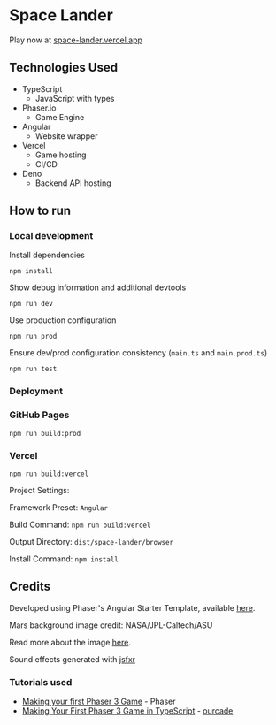 # Space Lander

Play now at [space-lander.vercel.app](https://space-lander.vercel.app/)

## Technologies Used

-   TypeScript
    -   JavaScript with types
-   Phaser.io
    -   Game Engine
-   Angular
    -   Website wrapper
-   Vercel
    -   Game hosting
    -   CI/CD
-   Deno
    -   Backend API hosting

## How to run

### Local development

Install dependencies

`npm install`

Show debug information and additional devtools

`npm run dev`

Use production configuration

`npm run prod`

Ensure dev/prod configuration consistency (`main.ts` and `main.prod.ts`)

`npm run test`

### Deployment

### GitHub Pages

`npm run build:prod`

### Vercel

`npm run build:vercel`

Project Settings:

Framework Preset: `Angular`

Build Command: `npm run build:vercel`

Output Directory: `dist/space-lander/browser`

Install Command: `npm install`

## Credits

Developed using Phaser's Angular Starter Template, available [here](https://github.com/phaserjs/template-angular).

Mars background image credit: NASA/JPL-Caltech/ASU

Read more about the image [here](https://mars.nasa.gov/mars2020/multimedia/raw-images/image-of-the-week/week-208).

Sound effects generated with [jsfxr](https://sfxr.me/)

### Tutorials used

-   [Making your first Phaser 3 Game](https://phaser.io/tutorials/making-your-first-phaser-3-game/part1) - Phaser
-   [Making Your First Phaser 3 Game in TypeScript](https://www.youtube.com/playlist?list=PLNwtXgWIx3ri6Bbouc4uUGk2bdDzNA1eP) - [ourcade](https://www.youtube.com/@ourcadetv)
